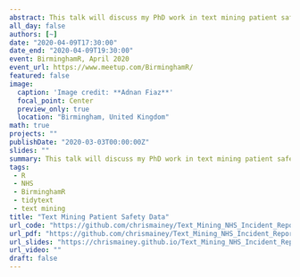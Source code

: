 ```yaml
---
abstract: This talk will discuss my PhD work in text mining patient safety incident reports in the NHS.  I'll discuss how I got started using the `tidytext` package, and how it led on to topic modelling, and how it was used to predict harm levels.
all_day: false
authors: [~]
date: "2020-04-09T17:30:00"
date_end: "2020-04-09T19:30:00"
event: BirminghamR, April 2020
event_url: https://www.meetup.com/BirminghamR/
featured: false
image: 
  caption: 'Image credit: **Adnan Fiaz**'
  focal_point: Center
  preview_only: true
  location: "Birmingham, United Kingdom"
math: true
projects: ""
publishDate: "2020-03-03T00:00:00Z"
slides: ""
summary: This talk will discuss my PhD work in text mining patient safety incident reports in the NHS.  
tags: 
 - R
 - NHS
 - BirminghamR
 - tidytext
 - text mining
title: "Text Mining Patient Safety Data"
url_code: "https://github.com/chrismainey/Text_Mining_NHS_Incident_Reports"
url_pdf: "https://github.com/chrismainey/Text_Mining_NHS_Incident_Reports/raw/master/Text%20Mining%20Patient%20Safety%20Data.pdf"
url_slides: "https://chrismainey.github.io/Text_Mining_NHS_Incident_Reports/Text_Mining_NHS_Incident_Reports.html#1"
url_video: ""
draft: false
---
```

